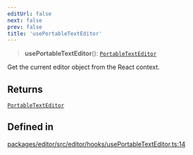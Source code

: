 ```yaml
---
editUrl: false
next: false
prev: false
title: 'usePortableTextEditor'
---
```


> **usePortableTextEditor**(): [`PortableTextEditor`](/api/index/classes/portabletexteditor/)

Get the current editor object from the React context.

## Returns

[`PortableTextEditor`](/api/index/classes/portabletexteditor/)

## Defined in

[packages/editor/src/editor/hooks/usePortableTextEditor.ts:14](https://github.com/portabletext/editor/blob/66b5022fc4919e0540c704fbecb8ab8f991c2439/packages/editor/src/editor/hooks/usePortableTextEditor.ts#L14)
